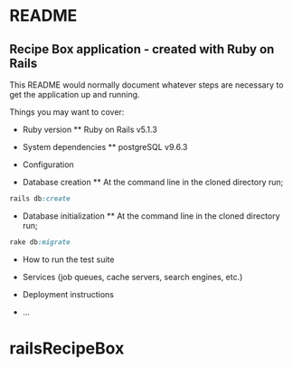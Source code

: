 # README

## Recipe Box application - created with Ruby on Rails

This README would normally document whatever steps are necessary to get the
application up and running.

Things you may want to cover:

* Ruby version
** Ruby on Rails v5.1.3

* System dependencies
** postgreSQL v9.6.3

* Configuration

* Database creation
** At the command line in the cloned directory run;
```ruby
rails db:create
```

* Database initialization
** At the command line in the cloned directory run;
```ruby
rake db:migrate
```

* How to run the test suite

* Services (job queues, cache servers, search engines, etc.)

* Deployment instructions

* ...
# railsRecipeBox
